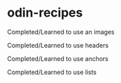# odin-recipes


Completed/Learned to use an images

Completed/Learned to use headers

Completed/Learned to use anchors

Completed/Learned to use lists

